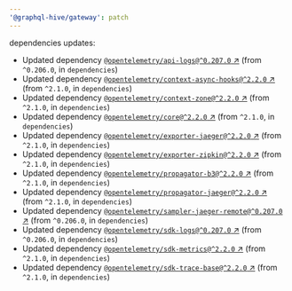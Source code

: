 ```yaml
---
'@graphql-hive/gateway': patch
---
```


dependencies updates: 

- Updated dependency [`@opentelemetry/api-logs@^0.207.0` ↗︎](https://www.npmjs.com/package/@opentelemetry/api-logs/v/0.207.0) (from `^0.206.0`, in `dependencies`)
- Updated dependency [`@opentelemetry/context-async-hooks@^2.2.0` ↗︎](https://www.npmjs.com/package/@opentelemetry/context-async-hooks/v/2.2.0) (from `^2.1.0`, in `dependencies`)
- Updated dependency [`@opentelemetry/context-zone@^2.2.0` ↗︎](https://www.npmjs.com/package/@opentelemetry/context-zone/v/2.2.0) (from `^2.1.0`, in `dependencies`)
- Updated dependency [`@opentelemetry/core@^2.2.0` ↗︎](https://www.npmjs.com/package/@opentelemetry/core/v/2.2.0) (from `^2.1.0`, in `dependencies`)
- Updated dependency [`@opentelemetry/exporter-jaeger@^2.2.0` ↗︎](https://www.npmjs.com/package/@opentelemetry/exporter-jaeger/v/2.2.0) (from `^2.1.0`, in `dependencies`)
- Updated dependency [`@opentelemetry/exporter-zipkin@^2.2.0` ↗︎](https://www.npmjs.com/package/@opentelemetry/exporter-zipkin/v/2.2.0) (from `^2.1.0`, in `dependencies`)
- Updated dependency [`@opentelemetry/propagator-b3@^2.2.0` ↗︎](https://www.npmjs.com/package/@opentelemetry/propagator-b3/v/2.2.0) (from `^2.1.0`, in `dependencies`)
- Updated dependency [`@opentelemetry/propagator-jaeger@^2.2.0` ↗︎](https://www.npmjs.com/package/@opentelemetry/propagator-jaeger/v/2.2.0) (from `^2.1.0`, in `dependencies`)
- Updated dependency [`@opentelemetry/sampler-jaeger-remote@^0.207.0` ↗︎](https://www.npmjs.com/package/@opentelemetry/sampler-jaeger-remote/v/0.207.0) (from `^0.206.0`, in `dependencies`)
- Updated dependency [`@opentelemetry/sdk-logs@^0.207.0` ↗︎](https://www.npmjs.com/package/@opentelemetry/sdk-logs/v/0.207.0) (from `^0.206.0`, in `dependencies`)
- Updated dependency [`@opentelemetry/sdk-metrics@^2.2.0` ↗︎](https://www.npmjs.com/package/@opentelemetry/sdk-metrics/v/2.2.0) (from `^2.1.0`, in `dependencies`)
- Updated dependency [`@opentelemetry/sdk-trace-base@^2.2.0` ↗︎](https://www.npmjs.com/package/@opentelemetry/sdk-trace-base/v/2.2.0) (from `^2.1.0`, in `dependencies`)
